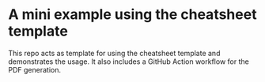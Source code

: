 # A mini example using the cheatsheet template

This repo acts as template for using the cheatsheet template and demonstrates the usage. It also includes a GitHub Action workflow for the PDF generation.